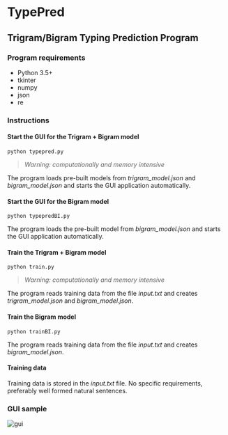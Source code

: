 # TypePred
## Trigram/Bigram Typing Prediction Program
### Program requirements
- Python 3.5+
- tkinter
- numpy
- json
- re
### Instructions
#### Start the GUI for the Trigram + Bigram model 
    python typepred.py
><em>Warning: computationally and memory intensive</em></br>

The program loads pre-built models from <em>trigram_model.json</em> and <em>bigram_model.json</em> and starts the GUI application automatically.
#### Start the GUI for the Bigram model
    python typepredBI.py
The program loads the pre-built model from <em>bigram_model.json</em> and starts the GUI application automatically.
#### Train the Trigram + Bigram model
    python train.py
> <em>Warning: computationally and memory intensive</em></br>

The program reads training data from the file <em>input.txt</em> and creates <em>trigram_model.json</em> and <em>bigram_model.json</em>.
#### Train the Bigram model
    python trainBI.py
The program reads training data from the file <em>input.txt</em> and creates <em>bigram_model.json</em>.
#### Training data
Training data is stored in the <em>input.txt</em> file. No specific requirements, preferably well formed natural sentences. 

### GUI sample
![gui](https://user-images.githubusercontent.com/20507222/143170097-40b8f299-9d7d-45fb-89d4-acd1cb3648a5.gif)
